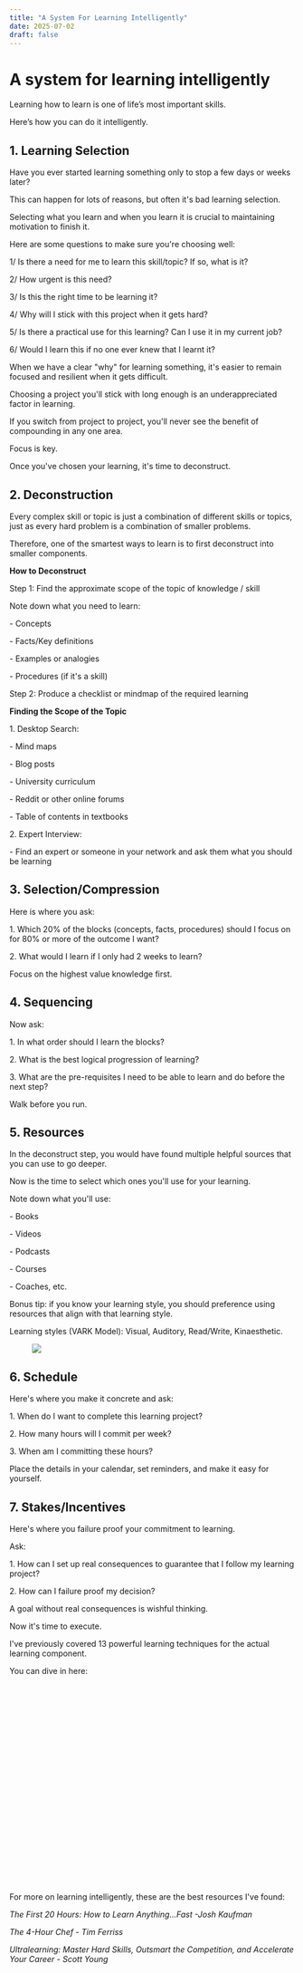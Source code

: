 ```yaml
---
title: "A System For Learning Intelligently"
date: 2025-07-02
draft: false
---
```


# A system for learning intelligently

Learning how to learn is one of life’s most important skills.

Here’s how you can do it intelligently.

## 1. Learning Selection

Have you ever started learning something only to stop a few days or
weeks later?

This can happen for lots of reasons, but often it's bad learning
selection.

Selecting what you learn and when you learn it is crucial to maintaining
motivation to finish it.

Here are some questions to make sure you're choosing well:

1/ Is there a need for me to learn this skill/topic? If so, what is it?

2/ How urgent is this need?

3/ Is this the right time to be learning it?

4/ Why will I stick with this project when it gets hard?

5/ Is there a practical use for this learning? Can I use it in my
current job?

6/ Would I learn this if no one ever knew that I learnt it?

When we have a clear "why" for learning something, it's easier to remain
focused and resilient when it gets difficult.

Choosing a project you'll stick with long enough is an underappreciated
factor in learning.

If you switch from project to project, you'll never see the benefit of
compounding in any one area.

Focus is key.

Once you've chosen your learning, it's time to deconstruct.

## 2. Deconstruction

Every complex skill or topic is just a combination of different skills
or topics, just as every hard problem is a combination of smaller
problems.

Therefore, one of the smartest ways to learn is to first deconstruct
into smaller components.

**How to Deconstruct**

Step 1: Find the approximate scope of the topic of knowledge / skill

Note down what you need to learn:

\- Concepts

\- Facts/Key definitions

\- Examples or analogies

\- Procedures (if it's a skill)

Step 2: Produce a checklist or mindmap of the required learning

**Finding the Scope of the Topic**

1\. Desktop Search:

\- Mind maps

\- Blog posts

\- University curriculum

\- Reddit or other online forums

\- Table of contents in textbooks

2\. Expert Interview:

\- Find an expert or someone in your network and ask them what you
should be learning

## 3. Selection/Compression

Here is where you ask:

1\. Which 20% of the blocks (concepts, facts, procedures) should I focus
on for 80% or more of the outcome I want?

2\. What would I learn if I only had 2 weeks to learn?

Focus on the highest value knowledge first.

## 4. Sequencing

Now ask:

1\. In what order should I learn the blocks?

2\. What is the best logical progression of learning?

3\. What are the pre-requisites I need to be able to learn and do before
the next step?

Walk before you run.

## 5. Resources

In the deconstruct step, you would have found multiple helpful sources
that you can use to go deeper.

Now is the time to select which ones you'll use for your learning.

Note down what you'll use:

\- Books

\- Videos

\- Podcasts

\- Courses

\- Coaches, etc.

Bonus tip: if you know your learning style, you should preference using
resources that align with that learning style.

Learning styles (VARK Model): Visual, Auditory, Read/Write,
Kinaesthetic.

<figure class="w-richtext-figure-type-image w-richtext-align-center"
data-rt-type="image" data-rt-align="center">
<div>
<img
src="https://uploads-ssl.webflow.com/63fd511e232de229bfe66c52/640fae0a6084e344db40c11e_FQeqQoLWQAgoLF0.jpeg"
loading="auto" />
</div>
</figure>

## 6. Schedule

Here's where you make it concrete and ask:

1\. When do I want to complete this learning project?

2\. How many hours will I commit per week?

3\. When am I committing these hours?

Place the details in your calendar, set reminders, and make it easy for
yourself.

## 7. Stakes/Incentives

Here's where you failure proof your commitment to learning.

Ask:

1\. How can I set up real consequences to guarantee that I follow my
learning project?

2\. How can I failure proof my decision?

A goal without real consequences is wishful thinking.

Now it's time to execute.

I've previously covered 13 powerful learning techniques for the actual
learning component.

You can dive in here:

<figure class="w-richtext-figure-type-video w-richtext-align-center"
style="padding-bottom:33.75%" data-rt-type="video"
data-rt-align="center" data-rt-max-width="" data-rt-max-height="33.75%"
data-rt-dimensions="0:0" data-page-url="">
<div>
<div class="iframe">
<div id="app">

</div>
</div>
</div>
</figure>

<figure class="w-richtext-figure-type-video w-richtext-align-center"
style="padding-bottom:33.75%" data-rt-type="video"
data-rt-align="center" data-rt-max-width="" data-rt-max-height="33.75%"
data-rt-dimensions="0:0" data-page-url="">
<div>
<div class="iframe">
<div id="app">

</div>
</div>
</div>
</figure>

For more on learning intelligently, these are the best resources I've
found:

*The First 20 Hours: How to Learn Anything...Fast -Josh Kaufman*

*The 4-Hour Chef - Tim Ferriss*

*Ultralearning: Master Hard Skills, Outsmart the Competition, and
Accelerate Your Career - Scott Young*
